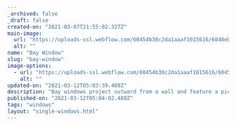 ```yaml
---
_archived: false
_draft: false
created-on: "2021-03-07T21:55:02.327Z"
main-image:
  url: "https://uploads-ssl.webflow.com/60454b30c2da1aaaf1015616/6048ebac33f3b318515761a4_windows1000_0007_Bay.jpg"
  alt: ""
name: "Bay Window"
slug: "bay-window"
image-options:
  - url: "https://uploads-ssl.webflow.com/60454b30c2da1aaaf1015616/6045566cae96da0b3cfcbce4_00baywindows.jpg"
    alt: ""
updated-on: "2021-03-12T05:03:39.489Z"
description: "Bay windows project outward from a wall and feature a picture window with two side flanking windows. "
published-on: "2021-03-12T05:04:02.480Z"
tags: "windows"
layout: "single-windows.html"
---
```



